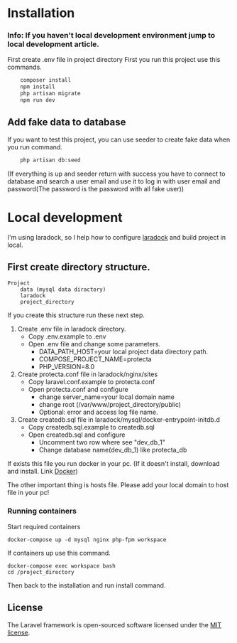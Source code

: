 
# Installation
### Info: If you haven't local development environment jump to local development article.
First create .env file in project directory
First you run this project use this commands.
```php
    composer install
    npm install
    php artisan migrate
    npm run dev
```

## Add fake data to database

If you want to test this project, you can use seeder to create fake data when you run command.

```php
    php artisan db:seed
```
(If everything is up and seeder return with success you have to connect to database and search a user email and use it to log in with user email and password(The password is the password with all fake user))

# Local development

I'm using laradock, so I help how to configure [laradock](https://laradock.io/) and build project in local.

## First create directory structure.
    Project
        data (mysql data diractory)
        laradock
        project_directory

If you create this structure run these next step.
1. Create .env file in laradock directory.
    * Copy .env.example to .env
    * Open .env file and change some parameters.
        * DATA_PATH_HOST=your local project data directory path.
        * COMPOSE_PROJECT_NAME=protecta
        * PHP_VERSION=8.0
2. Create protecta.conf file in laradock/nginx/sites
    * Copy laravel.conf.example to protecta.conf
    * Open protecta.conf and configure
        * change server_name=your local domain name
        * change root (/var/www/project_directory/public)
        * Optional: error and access log file name.
3. Create createdb.sql file in laradock/mysql/docker-entrypoint-initdb.d
    * Copy createdb.sql.example to createdb.sql
    * Open createdb.sql and configure
        * Uncomment two row where see "dev_db_1"
        * Change database name(dev_db_1) like protecta_db

If exists this file you run docker in your pc. (If it doesn't install, download and install. Link  [Docker](https://www.docker.com/products/docker-desktop))

The other important thing is hosts file. Please add your local domain to host file in your pc!

### Running containers
Start required containers 
```
docker-compose up -d mysql nginx php-fpm workspace
```
If containers up use this command.
```
docker-compose exec workspace bash 
cd /project_directory
```
Then back to the installation and run install command.

## License

The Laravel framework is open-sourced software licensed under the [MIT license](https://opensource.org/licenses/MIT).
